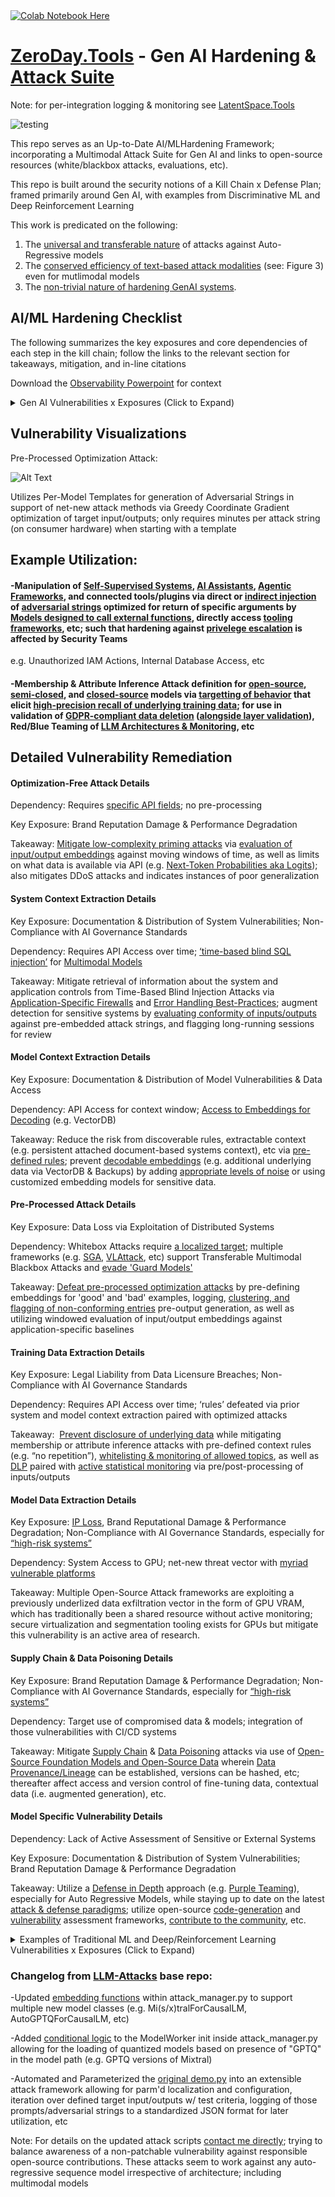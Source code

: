 <a target="_blank" href="https://colab.research.google.com/github/rabbidave/ZeroDay.Tools/blob/main/ZeroDayTools.ipynb">
  <img src="https://colab.research.google.com/assets/colab-badge.svg" alt="Colab Notebook Here"/>
</a>

# [ZeroDay.Tools](https://www.zeroday.tools/) - Gen AI Hardening & [Attack Suite](https://colab.research.google.com/github/rabbidave/ZeroDay.Tools/blob/main/ZeroDayTools.ipynb)

Note: for per-integration logging & monitoring see [LatentSpace.Tools](https://github.com/rabbidave/LatentSpace.Tools?tab=readme-ov-file#ai-security-architecture)

![testing](https://github.com/rabbidave/ZeroDay.Tools/blob/c711f7faf503c2cc89365db354e239e42715fe61/image.png)

This repo serves as an Up-to-Date AI/MLHardening Framework; incorporating a Multimodal Attack Suite for Gen AI and links to open-source resources (white/blackbox attacks, evaluations, etc).

This repo is built around the security notions of a Kill Chain x Defense Plan; framed primarily around Gen AI, with examples from Discriminative ML and Deep Reinforcement Learning

This work is predicated on the following:

1) The [universal and transferable nature](https://llm-attacks.org/) of attacks against Auto-Regressive models
2) The [conserved efficiency of text-based attack modalities](https://arxiv.org/pdf/2307.14061v1.pdf) (see: Figure 3) even for mutlimodal models
3) The [non-trivial nature of hardening GenAI systems](https://www.latentspace.tools/).

## AI/ML Hardening Checklist 

The following summarizes the key exposures and core dependencies of each step in the kill chain; follow the links to the relevant section for takeaways, mitigation, and in-line citations

Download the [Observability Powerpoint](https://github.com/rabbidave/Enterprise-Executive-Summaries/blob/main/Observability.pptx) for context

<details>
  <summary>Gen AI Vulnerabilities x Exposures (Click to Expand)</summary>

### [Kill Chain Step 1) Optimization-Free Attacks](https://github.com/rabbidave/ZeroDay.Tools#optimization-free-attack-details)
Key Exposure: Brand Reputation Damage & Performance Degradation

Dependency: Requires [specific API fields](https://cookbook.openai.com/examples/using_logprobs); no pre-processing
### [Kill Chain Step 2) System Context Extraction](https://github.com/rabbidave/ZeroDay.Tools#system-context-extraction-details)
Key Exposure: Documentation & Distribution of System Vulnerabilities; Non-Compliance with AI Governance Standards

Dependency: Requires API Access over time; [‘time-based blind SQL injection’](https://owasp.org/www-community/attacks/Blind_SQL_Injection) for [Multimodal Models](https://arxiv.org/pdf/2307.08715v2.pdf)
### [Kill Chain Step 3) Model Context Extraction](https://github.com/rabbidave/ZeroDay.Tools#model-context-extraction-details)
Key Exposure: Documentation & Distribution of Model-Specific Vulnerabilities

Dependency: API Access for context window retrieval; VectorDB Access for [decoding embeddings](https://github.com/jxmorris12/vec2text)
### [Kill Chain Step 4) Pre-Processed Attacks](https://github.com/rabbidave/ZeroDay.Tools#pre-processed-attack-details)
Key Exposure: Data Loss via Exploitation of Distributed Systems

Dependency: Whitebox Attacks require [a localized target](https://huggingface.co/docs/huggingface_hub/main/en/package_reference/hf_file_system) of either [Language Models](https://llm-attacks.org/) or [Mutlimodal Models](https://huggingface.co/liuhaotian/llava-v1.5-13b); multiple frameworks (e.g. [SGA](https://github.com/Zoky-2020/SGA), [VLAttack](https://github.com/ericyinyzy/VLAttack), etc) also designed to enable Transferable Multimodal Blackbox Attacks and [evade 'Guard Models'](https://arxiv.org/pdf/2402.15911.pdf)
### [Kill Chain Step 5) Training Data Extraction](https://github.com/rabbidave/ZeroDay.Tools#training-data-extraction-details)
Key Exposure: Legal Liability from Data Licensure Breaches; Non-Compliance with AI Governance Standards

Dependency: Requires API Access over time; ‘rules’ defeated via prior system and model context extraction paired with optimized attacks
### [Kill Chain Step 6) Model Data Extraction](https://github.com/rabbidave/ZeroDay.Tools#model-data-extraction-details)
Key Exposure: [IP Loss](https://arxiv.org/pdf/2403.06634.pdf), Brand Reputational Damage & Performance Degradation; Non-Compliance with AI Governance Standards, especially for [“high-risk systems”](https://cset.georgetown.edu/article/the-eu-ai-act-a-primer/)

Dependency: System Access to GPU; net-new threat vector with [myriad vulnerable platforms](https://github.com/trailofbits/LeftoverLocalsRelease)
### [Kill Chain Step 7) Supply Chain & Data Poisoning](https://github.com/rabbidave/ZeroDay.Tools#supply-chain--data-poisoning-details)
Key Exposure: Brand Reputation Damage & Performance Degradation; Non-Compliance with AI Governance Standards, especially for [“high-risk systems”](https://cset.georgetown.edu/article/the-eu-ai-act-a-primer/)

Dependency: Target use of compromised data & models; integration of those vulnerabilities with CI/CD systems
### [Team Debrief re: Model-Specific Vulnerabilities](https://github.com/rabbidave/ZeroDay.Tools#model-specific-vulnerability-details)
Key Exposure: Documentation & Distribution of System Vulnerabilities; Brand Reputation Damage & Performance Degradation

Dependency: Lack of Active Assessment of Sensitive or External Systems

</details>

## Vulnerability Visualizations

Pre-Processed Optimization Attack:

![Alt Text](https://media.giphy.com/media/v1.Y2lkPTc5MGI3NjExZXRvNWlqZWhiYmFrbmp3a2RsOTZmdTQ5YmY0ZnU1OGIyNW8wYmVobSZlcD12MV9pbnRlcm5hbF9naWZfYnlfaWQmY3Q9Zw/K0UZJibCsa6Ty0CIyI/source.gif)

Utilizes Per-Model Templates for generation of Adversarial Strings in support of net-new attack methods via Greedy Coordinate Gradient optimization of target input/outputs; only requires minutes per attack string (on consumer hardware) when starting with a template

## Example Utilization:

#### -Manipulation of [Self-Supervised Systems](https://github.com/microsoft/TaskWeaver), [AI Assistants](https://platform.openai.com/docs/assistants/overview), [Agentic Frameworks](https://learn.microsoft.com/en-us/semantic-kernel/overview/), and connected tools/plugins via direct or [indirect injection](https://github.com/greshake/llm-security#compromising-llms-using-indirect-prompt-injection) of [adversarial strings](https://llm-attacks.org/) optimized for return of specific arguments by [Models designed to call external functions](https://github.com/nexusflowai/NexusRaven/), directly access [tooling frameworks](https://python.langchain.com/docs/integrations/tools/), etc; such that hardening against [privelege escalation](https://www.crowdstrike.com/cybersecurity-101/privilege-escalation/) is affected by Security Teams

e.g. Unauthorized IAM Actions, Internal Database Access, etc

#### -Membership & Attribute Inference Attack definition for [open-source](https://arxiv.org/pdf/2311.17035.pdf#subsection.5.2), [semi-closed](https://arxiv.org/pdf/2311.17035.pdf), and [closed-source](https://arxiv.org/pdf/2311.17035.pdf#subsection.5.2) models via [targetting of behavior](https://arxiv.org/pdf/2311.17035.pdf#subsection.5.1) that elicit [high-precision recall of underlying training data](https://arxiv.org/pdf/2311.17035.pdf#subsection.5.7); for use in validation of [GDPR-compliant data deletion](https://gdpr-info.eu/art-17-gdpr/) ([alongside layer validation](https://weightwatcher.ai/)), Red/Blue Teaming of [LLM Architectures & Monitoring](https://www.latentspace.tools/), etc

## Detailed Vulnerability Remediation

#### Optimization-Free Attack Details
Dependency: Requires [specific API fields](https://cookbook.openai.com/examples/using_logprobs); no pre-processing

Key Exposure: Brand Reputation Damage & Performance Degradation

Takeaway: [Mitigate low-complexity priming attacks](https://llmpriming.focallab.org/) via [evaluation of input/output embeddings](https://www.latentspace.tools/#h.de5k8d8cxz8c) against moving windows of time, as well as limits on what data is available via API (e.g. [Next-Token Probabilities aka Logits](https://cookbook.openai.com/examples/using_logprobs)); also mitigates DDoS attacks and indicates instances of poor generalization

#### System Context Extraction Details

Key Exposure: Documentation & Distribution of System Vulnerabilities; Non-Compliance with AI Governance Standards

Dependency: Requires API Access over time; [‘time-based blind SQL injection’](https://owasp.org/www-community/attacks/Blind_SQL_Injection) for [Multimodal Models](https://arxiv.org/pdf/2307.08715v2.pdf)

Takeaway: Mitigate retrieval of information about the system and application controls from Time-Based Blind Injection Attacks via [Application-Specific Firewalls](https://www.f5.com/glossary/application-firewall) and [Error Handling Best-Practices](https://brightsec.com/blog/error-based-sql-injection/); augment detection for sensitive systems by [evaluating conformity of inputs/outputs](https://www.latentspace.tools/#h.rmca9kuof4sx) against pre-embedded attack strings, and flagging long-running sessions for review

#### Model Context Extraction Details

Key Exposure: Documentation & Distribution of Model Vulnerabilities & Data Access

Dependency: API Access for context window; [Access to Embeddings for Decoding](https://github.com/jxmorris12/vec2text) (e.g. VectorDB)

Takeaway: Reduce the risk from discoverable rules, extractable context (e.g. persistent attached document-based systems context), etc via [pre-defined rules](https://developer.nvidia.com/blog/nvidia-enables-trustworthy-safe-and-secure-large-language-model-conversational-systems/); prevent [decodable embeddings](https://github.com/jxmorris12/vec2text) (e.g. additional underlying data via VectorDB & Backups) by adding [appropriate levels of noise](https://arxiv.org/pdf/2310.06816.pdf) or using customized embedding models for sensitive data.


#### Pre-Processed Attack Details
Key Exposure: Data Loss via Exploitation of Distributed Systems

Dependency: Whitebox Attacks require [a localized target](https://huggingface.co/docs/huggingface_hub/main/en/package_reference/hf_file_system); multiple frameworks (e.g. [SGA](https://github.com/Zoky-2020/SGA), [VLAttack](https://github.com/ericyinyzy/VLAttack), etc) support Transferable Multimodal Blackbox Attacks and [evade 'Guard Models'](https://arxiv.org/pdf/2402.15911.pdf)

Takeaway: [Defeat pre-processed optimization attacks](https://www.latentspace.tools/) by pre-defining embeddings for 'good' and 'bad' examples, logging, [clustering, and flagging of non-conforming entries](https://www.latentspace.tools/#h.lwa4hv3scloi) pre-output generation, as well as utilizing windowed evaluation of input/output embeddings against application-specific baselines

#### Training Data Extraction Details

Key Exposure: Legal Liability from Data Licensure Breaches; Non-Compliance with AI Governance Standards

Dependency: Requires API Access over time; ‘rules’ defeated via prior system and model context extraction paired with optimized attacks

Takeaway:  [Prevent disclosure of underlying data](https://not-just-memorization.github.io/extracting-training-data-from-chatgpt.html) while mitigating membership or attribute inference attacks with pre-defined context rules (e.g. “no repetition”), [whitelisting & monitoring of allowed topics](https://developer.nvidia.com/blog/nvidia-enables-trustworthy-safe-and-secure-large-language-model-conversational-systems/), as well as [DLP](https://www.microsoft.com/en-us/security/business/security-101/what-is-data-loss-prevention-dlp) paired with [active statistical monitoring](https://www.latentspace.tools/) via pre/post-processing of inputs/outputs

#### Model Data Extraction Details

Key Exposure: [IP Loss](https://arxiv.org/pdf/2403.06634.pdf), Brand Reputational Damage & Performance Degradation; Non-Compliance with AI Governance Standards, especially for [“high-risk systems”](https://cset.georgetown.edu/article/the-eu-ai-act-a-primer/)

Dependency: System Access to GPU; net-new threat vector with [myriad vulnerable platforms](https://github.com/trailofbits/LeftoverLocalsRelease)

Takeaway: Multiple Open-Source Attack frameworks are exploiting a previously underlized data exfiltration vector in the form of GPU VRAM, which has traditionally been a shared resource without active monitoring; secure virtualization and segmentation tooling exists for GPUs but mitigate this vulnerability is an active area of research.

#### Supply Chain & Data Poisoning Details

Key Exposure: Brand Reputation Damage & Performance Degradation; Non-Compliance with AI Governance Standards, especially for [“high-risk systems”](https://cset.georgetown.edu/article/the-eu-ai-act-a-primer/)

Dependency: Target use of compromised data & models; integration of those vulnerabilities with CI/CD systems

Takeaway: Mitigate [Supply Chain](https://www.crowdstrike.com/cybersecurity-101/cyberattacks/supply-chain-attacks/) & [Data Poisoning](https://spectrum.ieee.org/ai-cybersecurity-data-poisoning) attacks via use of [Open-Source Foundation Models and Open-Source Data](https://huggingface.co/docs/huggingface_hub/main/en/package_reference/hf_file_system) wherein [Data Provenance/Lineage](https://www.graphable.ai/blog/what-is-data-lineage-data-provenance/) can be established, versions can be hashed, etc; thereafter affect access and version control of fine-tuning data, contextual data (i.e. augmented generation), etc.

#### Model Specific Vulnerability Details

Dependency: Lack of Active Assessment of Sensitive or External Systems

Key Exposure: Documentation & Distribution of System Vulnerabilities; Brand Reputation Damage & Performance Degradation

Takeaway: Utilize a [Defense in Depth](https://en.wikipedia.org/wiki/Defense_in_depth_(computing)) approach (e.g. [Purple Teaming](https://www.splunk.com/en_us/blog/learn/purple-team.html)), especially for Auto Regressive Models, while staying up to date on the latest [attack & defense paradigms](https://owasp.org/www-project-top-10-for-large-language-model-applications/); utilize open-source [code-generation](https://ai.meta.com/llama/purple-llama/#cybersecurity) and [vulnerability](https://github.com/cleverhans-lab/cleverhans) assessment frameworks, [contribute to the community](https://www.zeroday.tools/), etc.

<details>
  <summary>Examples of Traditional ML and Deep/Reinforcement Learning Vulnerabilities x Exposures (Click to Expand)</summary>

#### Reinforcement Learning - Invisible Blackbox Perturbations Compound Over Time

Key Exposure: System-Specific Vulnerability & Performance Degradation

Dependency: Lack of Actively Monitored & Versioned RL Policies

Takeaway: Mitigate the compounding nature of poorly aligned & incentivized reward functions and resultant RL policies by actively logging, monitoring & alerting such that divergent policies are identified; [adversarial training increases robustness](https://blogs.ucl.ac.uk/steapp/2023/12/20/adversarial-attacks-robustness-and-generalization-in-deep-reinforcement-learning/) but these systems are still susceptible to attack

#### Discriminative Machine Learning - Probe for Pipeline & Package Dependencies

Dependency: Requires Out-Of-Date Vulnerability Definitions and/or lack of image scanning when deploying previous builds

Key Exposure: Brand Reputation Damage & Performance Degradation

Takeaway: Mitigate commonly [exploited repos](https://thehackernews.com/2023/12/116-malware-packages-found-on-pypi.html) and [analytics packages](https://security.snyk.io/package/pip/pyspark) by establishing best-practices with respection to vulnerability management, repackaging, and image scanning
</details>


### Changelog from [LLM-Attacks](https://github.com/llm-attacks/llm-attacks) base repo:

-Updated [embedding functions](https://github.com/rabbidave/LLM-Attacks-v2/blob/main/llm_attacks/base/attack_manager.py#L35) within attack_manager.py to support multiple new model classes (e.g. Mi(s/x)tralForCausalLM, AutoGPTQForCausalLM, etc)

-Added [conditional logic](https://github.com/rabbidave/LLM-Attacks-v2/blob/main/llm_attacks/base/attack_manager.py#L1480) to the ModelWorker init inside attack_manager.py allowing for the loading of quantized models based on presence of "GPTQ" in the model path (e.g. GPTQ versions of Mixtral)

-Automated and Parameterized the [original demo.py](https://github.com/rabbidave/LLM-Attacks-v2/blob/main/demo.ipynb) into an extensible attack framework allowing for parm'd localization and configuration, iteration over defined target input/outputs w/ test criteria, logging of those prompts/adversarial strings to a standardized JSON format for later utilization, etc

Note: For details on the updated attack scripts [contact me directly](https://www.linkedin.com/in/davidisaacpierce/); trying to balance awareness of a non-patchable vulnerability against responsible open-source contributions. These attacks seem to work against any auto-regressive sequence model irrespective of architecture; including multimodal models
